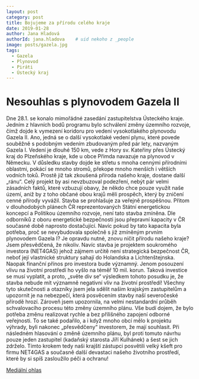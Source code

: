 ```yaml
---
layout: post
category: post
title: Bojujeme za přírodu celého kraje  
date: 2019-01-28
author: Jana Hladová
authorId: jana.hladova    # uid nekoho z _people
image: posts/gazela.jpg
tags:
  - Gazela
  - Plynovod
  - Piráti
  - Ústecký kraj
---
```


# Nesouhlas s plynovodem Gazela II 

Dne 28.1. se konalo mimořádné zasedání zastupitelstva Ústeckého kraje. 
Jedním z hlavních bodů programu bylo schválení změny územního rozvoje, čímž dojde k vymezení koridoru pro vedení vysokotlakého plynovodu Gazela II. Ano, jedná se o další vysokotlaké vedení plynu, které povede souběžně s podobným vedením zbudovaným před pár lety, nazvaným Gazela I. Vedení je dlouhé 150 km, vede z Hory sv. Kateřiny přes Ústecký kraj do Plzeňského kraje, kde u obce Přimda navazuje na plynovod v Německu. 
V důsledku stavby dojde ke střetu s mnoha cennými přírodními oblastmi, pokácí se mnoho stromů, překope mnoho menších i větších vodních toků. Prostě již tak zkoušená příroda našeho kraje, dostane další „ránu“. Celý projekt by asi nevzbuzoval podezření, nebýt pár velmi zásadních faktů, které vzbuzují obavy, že někdo chce pouze využít naše území, aniž by z toho občané obou krajů měli prospěch, který by zničení cenné přírody vyvážil. 
Stavba se prohlašuje za veřejně prospěšnou. Přitom v dlouhodobých plánech ČR reprezentovaných Státní energetickou koncepcí a Politikou územního rozvoje, není tato stavba zmíněna. Dle odborníků z oboru energetické bezpečnosti jsou přepravní kapacity v ČR současné době naprosto dostačující. Navíc pokud by tato kapacita byla potřeba, proč se nevybudovala společně s již zmíněným prvním plynovodem Gazela I? 
Je opravdu nutné, znovu ničit přírodu našeho kraje? Jsem přesvědčená, že nikoliv. Navíc stavba je projektem soukromého investora (NET4GAS) jehož zájmem určitě není strategická bezpečnost ČR, neboť její vlastnické struktury sahají do Holandska a Lichtenštejnska.
Naopak finanční přínos pro investora bude významný. Jenom posouzení vlivu na životní prostředí ho vyšlo na téměř 10 mil. korun. Taková investice se musí vyplatit, a proto, „světe div se“ výsledkem tohoto posudku je, že stavba nebude mít významně negativní vliv na životní prostředí! 
Všechny tyto skutečnosti a otazníky jsem jela sdělit našim krajským zastupitelům a upozornit je na nebezpečí, která posvěcením stavby naší severočeské přírodě hrozí. Zároveň jsem upozornila, na velmi nestandardní průběh schvalovacího procesu této změny územního plánu. Vše budí dojem, že bylo potřeba změnu realizovat rychle a bez přílišného zapojení odborné veřejnosti. To se také podařilo, a i když mnoho obcí mělo k projektu výhrady, byli nakonec „přesvědčeny“ investorem, že mají souhlasit. 
Při následném hlasování o změně územního plánu, byl proti tomuto návrhu pouze jeden zastupitel (kadaňský starosta Jíří Kulhánek) a šest se jich zdrželo. Tímto krokem tedy naši krajští zástupci posvětili velký kšeft pro firmu NET4GAS a současně další devastaci našeho životního prostředí, které by si spíš zasloužilo péči a ochranu!   

[Mediální ohlas](https://sever.rozhlas.cz/pres-ustecky-kraj-ma-vest-dalsi-plynovod-7750053?fbclid=IwAR1lJiVie3K_MybLeRLm-HuJhSIg6FVbjtzT2w8A06wAqznhQmSZIp00C18)

